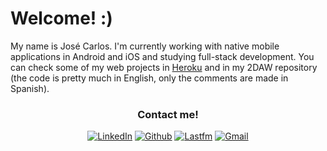 <h1>Welcome! :)</h1>
<p>My name is José Carlos. I'm currently working with native mobile applications in Android and iOS and studying full-stack development. You can check some of my web projects in <a href="https://www.heroku.com" target="_blank">Heroku</a> and in my 2DAW repository (the code is pretty much in English, only the comments are made in Spanish).</p>

<div align="center">
  <h3>Contact me!</h3>
  <p>
    <a href="https://www.linkedin.com/in/josecarloslh/" target="blank"><img src="https://img.shields.io/badge/LinkedIn-0077B5?style=for-the-badge&logo=linkedin&logoColor=white" alt="LinkedIn"/></a> 
    <a href="https://github.com/josecarlosLH" target="_blank"><img alt="Github" src="https://img.shields.io/badge/GitHub-%2312100E.svg?&style=for-the-badge&logo=Github&logoColor=white" /></a>
    <a href="https://www.last.fm/user/Reminiscente" target="_blank"><img alt="Lastfm" src="https://img.shields.io/badge/last.fm-D51007?style=for-the-badge&logo=last.fm&logoColor=white" /></a>
    <a href="mailto: henestrosaconh@gmail.com" target="_blank"><img alt="Gmail" src="https://img.shields.io/badge/Gmail-D14836?style=for-the-badge&logo=gmail&logoColor=white" /></a>
  </p>  
</div>
